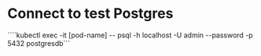 # Connect to test Postgres
````kubectl exec -it [pod-name] --  psql -h localhost -U admin --password -p 5432 postgresdb```